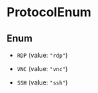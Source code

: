 

# ProtocolEnum

## Enum


* `RDP` (value: `"rdp"`)

* `VNC` (value: `"vnc"`)

* `SSH` (value: `"ssh"`)



